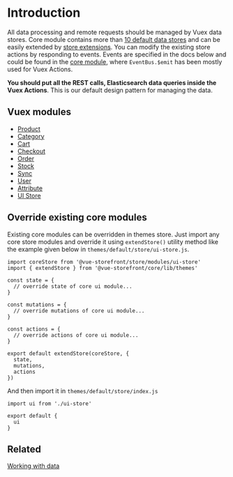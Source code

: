 # Introduction

All data processing and remote requests should be managed by Vuex data stores. Core module contains more than [10 default data stores](https://github.com/DivanteLtd/vue-storefront/tree/master/core/store/modules) and can be easily extended by [store extensions](../extensions/extensions.md).
You can modify the existing store actions by responding to events. Events are specified in the docs below and could be found in the [core module](https://github.com/DivanteLtd/vue-storefront/tree/master/core), where `EventBus.$emit` has been mostly used for Vuex Actions.

**You should put all the REST calls, Elasticsearch data queries inside the Vuex Actions**. This is our default design pattern for managing the data.

## Vuex modules

- [Product](Product%20Store.md)
- [Category](Category%20Store.md)
- [Cart](Cart%20Store.md)
- [Checkout](Checkout%20Store.md)
- [Order](Order%20Store.md)
- [Stock](Stock%20Store.md)
- [Sync](Sync%20Store.md)
- [User](User%20Store.md)
- [Attribute](Attribute%20Store.md)
- [UI Store](<https://github.com/DivanteLtd/vue-storefront/blob/master/doc/Working%20with%20UI%20Store%20(interface%20state).md>)

## Override existing core modules

Existing core modules can be overridden in themes store. Just import any core store modules and override it using `extendStore()` utility method like the example given below in `themes/default/store/ui-store.js`.

```
import coreStore from '@vue-storefront/store/modules/ui-store'
import { extendStore } from '@vue-storefront/core/lib/themes'

const state = {
  // override state of core ui module...
}

const mutations = {
  // override mutations of core ui module...
}

const actions = {
  // override actions of core ui module...
}

export default extendStore(coreStore, {
  state,
  mutations,
  actions
})
```

And then import it in `themes/default/store/index.js`

```
import ui from './ui-store'

export default {
  ui
}
```

## Related

[Working with data](data.md)
